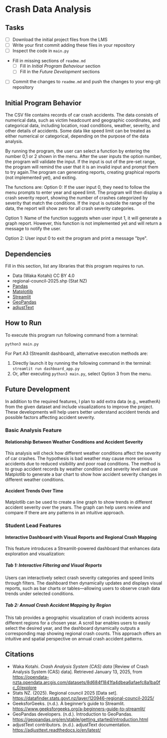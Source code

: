 # Crash Data Analysis
## Tasks
- [ ] Download the initial project files from the LMS
- [ ] Write your first commit adding these files in your repository
- [ ] Inspect the code in `main.py`
- Fill in missing sections of `readme.md`
  - [ ] Fill in *Initial Program Behaviour* section
  - [ ] Fill in the *Future Development* sections
- [ ] Commit the changes to `readme.md` and push the changes to your eng-git repository

## Initial Program Behavior
The CSV file contains records of car crash accidents. The data consists of numerical data, 
such as victim headcount and geographic coordinates, and categorical data, including location, 
road conditions, weather, severity, and other details of accidents. 
Some data like speed limit can be treated as either numerical or categorical, depending on the purpose of the data analysis.

By running the program, the user can select a function by entering the number 0,1 or 2 shown in the menu.
After the user inputs the option number, the program will validate the input. 
If the input is out of the pre-set range, the program will remind the user that it is an invalid input and prompt them to try again.The program can generating reports, creating graphical reports (not implemented yet), and exiting.

The functions are:
Option 0: If the user input 0, they need to follow the menu prompts to enter year and speed limit. 
The program will then display a crash severity report, showing the number of crashes categorized by severity that match the conditions.
If the input is outside the range of the data, the report will show zero for all crash severity categories.

Option 1: Name of the function suggests when user input 1, it will generate a graph report.
However, this function is not implemented yet and will return a message to notify the user.

Option 2: User input 0 to exit the program and print a message "bye".

## Dependencies
Fill in this section, list any libraries that this program requires to run.
- Data (Waka Kotahi) CC BY 4.0
- regional-council-2025.shp (Stat NZ)
- [Pandas](https://pandas.pydata.org/)
- [Matplotlib](https://matplotlib.org/)
- [Streamlit](https://docs.streamlit.io/)
- [GeoPandas](https://geopandas.org/)
- [adjustText](https://pypi.org/project/adjustText/)

## How to Run
To execute this program run following command from a terminal:

`python3 main.py`

For Part A3 (Streamlit dashboard), alternative execution methods are:
1. Directly launch it by running the following command in the terminal:
 `streamlit run dashboard_app.py`
2. Or, after executing `python3 main.py`, select Option 3 from the menu. 

## Future Development
In addition to the required features, I plan to add extra data (e.g., weatherA) from the given dataset and include visualizations to improve the project.
These developments will help users better understand accident trends and possible factors affecting accident severity.

### Basic Analysis Feature
#### Relationship Between Weather Conditions and Accident Severity
This analysis will check how different weather conditions affect the severity of car crashes.
The hypothesis is bad weather may cause more serious accidents due to reduced visibility and poor road conditions.
The method is to group accident records by weather condition and severity level and use Matplotlib to generate a bar chart to show how accident severity changes in different weather conditions.
#### Accident Trends Over Time
Matplotlib can be used to create a line graph to show trends in different accident severity over the years.
The graph can help users review and compare if there are any patterns in an intuitive approach.

### Student Lead Features
#### Interactive Dashboard with Visual Reports and Regional Crash Mapping
This feature introduces a Streamlit-powered dashboard that enhances data exploration and visualization:

##### Tab 1: Interactive Filtering and Visual Reports
Users can interactively select crash severity categories and speed limits through filters. The dashboard then dynamically updates and displays visual reports, such as bar charts or tables—allowing users to observe crash data trends under selected conditions.

##### Tab 2: Annual Crash Accident Mapping by Region
This tab provides a geographic visualization of crash incidents across different regions for a chosen year. A scroll bar enables users to easily select the desired year, and the dashboard dynamically outputs a corresponding map showing regional crash counts. This approach offers an intuitive and spatial perspective on annual crash accident patterns.

## Citations

- Waka Kotahi. _Crash Analysis System (CAS) data_ [Review of  Crash Analysis System (CAS) data]. Retrieved January 13, 2025, from https://opendata-nzta.opendata.arcgis.com/datasets/8d684f1841fa4dbea6afaefc8a1ba0fc_0/explore
- Stats NZ. (2025). Regional council 2025 [Data set]. https://datafinder.stats.govt.nz/layer/120946-regional-council-2025/
- GeeksforGeeks. (n.d.). A beginner’s guide to Streamlit. https://www.geeksforgeeks.org/a-beginners-guide-to-streamlit/
- GeoPandas developers. (n.d.). Introduction to GeoPandas. https://geopandas.org/en/stable/getting_started/introduction.html
- adjustText contributors. (n.d.). adjustText documentation. https://adjusttext.readthedocs.io/en/latest/